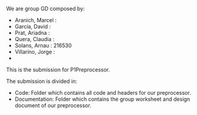 We are group GD composed by:
  - Aranich, Marcel   : 
  - García, David     :
  - Prat, Ariadna     :
  - Quera, Claudia    :
  - Solans, Arnau     : 216530
  - Villarino, Jorge  :
  - 
This is the submission for P1Preprocessor.

The submission is divided in:
  - Code: Folder which contains all code and headers for our preprocessor.
  - Documentation: Folder which contains the group worksheet and design document of our preprocessor.
